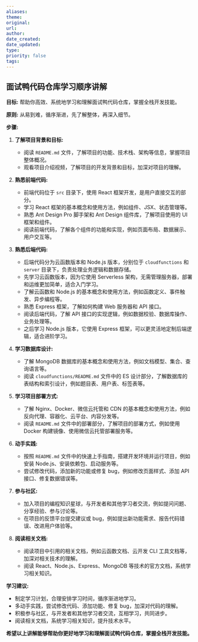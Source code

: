 ```yaml
---
aliases: 
theme: 
original: 
url: 
author: 
date_created: 
date_updated: 
type: 
priority: false
tags:
---
```

## 面试鸭代码仓库学习顺序讲解

**目标:** 帮助你高效、系统地学习和理解面试鸭代码仓库，掌握全栈开发技能。

**原则:** 从易到难，循序渐进，先了解整体，再深入细节。

**步骤:**

1. **了解项目背景和目标:**
   - 阅读 `README.md` 文件，了解项目的功能、技术栈、架构等信息，掌握项目整体概况。
   - 观看项目介绍视频，了解项目的开发背景和目标，加深对项目的理解。

2. **熟悉前端代码:**
   - 前端代码位于 `src` 目录下，使用 React 框架开发，是用户直接交互的部分。
   - 学习 React 框架的基本概念和使用方法，例如组件、JSX、状态管理等。
   - 熟悉 Ant Design Pro 脚手架和 Ant Design 组件库，了解项目使用的 UI 框架和组件。
   - 阅读前端代码，了解各个组件的功能和实现，例如页面布局、数据展示、用户交互等。

3. **熟悉后端代码:**
   - 后端代码分为云函数版本和 Node.js 版本，分别位于 `cloudfunctions` 和 `server` 目录下，负责处理业务逻辑和数据存储。
   - 先学习云函数版本，因为它使用 Serverless 架构，无需管理服务器，部署和运维更加简单，适合入门学习。
   - 了解云函数和 Node.js 的基本概念和使用方法，例如函数定义、事件触发、异步编程等。
   - 熟悉 Express 框架，了解如何构建 Web 服务器和 API 接口。
   - 阅读后端代码，了解 API 接口的实现逻辑，例如数据校验、数据库操作、业务处理等。
   - 之后学习 Node.js 版本，它使用 Express 框架，可以更灵活地定制后端逻辑，适合进阶学习。

4. **学习数据库设计:**
   - 了解 MongoDB 数据库的基本概念和使用方法，例如文档模型、集合、查询语言等。
   - 阅读 `cloudfunctions/README.md` 文件中的 ES 设计部分，了解数据库的表结构和索引设计，例如题目表、用户表、标签表等。

5. **学习项目部署方式:**
   - 了解 Nginx、Docker、微信云托管和 CDN 的基本概念和使用方法，例如反向代理、容器化、云平台、内容分发等。
   - 阅读 `README.md` 文件中的部署部分，了解项目的部署方式，例如使用 Docker 构建镜像、使用微信云托管部署服务等。

6. **动手实践:**
   - 按照 `README.md` 文件中的快速上手指南，搭建开发环境并运行项目，例如安装 Node.js、安装依赖包、启动服务等。
   - 尝试修改代码，添加新的功能或修复 bug，例如修改页面样式、添加 API 接口、修复数据错误等。

7. **参与社区:**
   - 加入项目的编程知识星球，与开发者和其他学习者交流，例如提问问题、分享经验、参与讨论等。
   - 在项目的反馈平台提交建议或 bug，例如提出新功能需求、报告代码错误、改进用户体验等。

8. **阅读相关文档:**
   - 阅读项目中引用的相关文档，例如云函数文档、云开发 CLI 工具文档等，加深对相关技术的理解。
   - 阅读 React、Node.js、Express、MongoDB 等技术的官方文档，系统学习相关知识。

**学习建议:**

- 制定学习计划，合理安排学习时间，循序渐进地学习。
- 多动手实践，尝试修改代码、添加功能、修复 bug，加深对代码的理解。
- 积极参与社区，与开发者和其他学习者交流，互相学习，共同进步。
- 阅读相关文档，系统学习相关知识，提升技术水平。

**希望以上讲解能够帮助你更好地学习和理解面试鸭代码仓库，掌握全栈开发技能。**